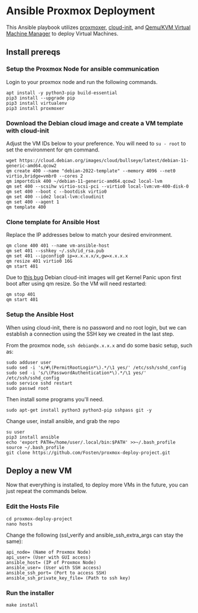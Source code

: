 # Ansible Proxmox Deployment

This Ansible playbook utilizes [proxmoxer](https://github.com/proxmoxer/proxmoxer), [cloud-init](https://github.com/canonical/cloud-init), and [Qemu/KVM Virtual Machine Manager](https://pve.proxmox.com/wiki/Qemu-guest-agent) to deploy Virtual Machines.

## Install prereqs

### Setup the Proxmox Node for ansible communication

Login to your proxmox node and run the following commands.

```shell
apt install -y python3-pip build-essential
pip3 install --upgrade pip
pip3 install virtualenv
pip3 install proxmoxer
```

### Download the Debian cloud image and create a VM template with cloud-init

Adjust the VM IDs below to your preference.  You will need to ```su - root``` to set the environment for qm command.

```shell
wget https://cloud.debian.org/images/cloud/bullseye/latest/debian-11-generic-amd64.qcow2
qm create 400 --name "debian-2022-template" --memory 4096 --net0 virtio,bridge=vmbr0 --cores 2
qm importdisk 400 ~/debian-11-generic-amd64.qcow2 local-lvm
qm set 400 --scsihw virtio-scsi-pci --virtio0 local-lvm:vm-400-disk-0
qm set 400 --boot c --bootdisk virtio0
qm set 400 --ide2 local-lvm:cloudinit
qm set 400 --agent 1
qm template 400
```

### Clone template for Ansible Host

Replace the IP addresses below to match your desired environment.

```shell
qm clone 400 401 --name vm-ansible-host
qm set 401 --sshkey ~/.ssh/id_rsa.pub
qm set 401 --ipconfig0 ip=x.x.x.x/x,gw=x.x.x.x
qm resize 401 virtio0 16G
qm start 401
```

Due to [this bug](https://forum.proxmox.com/threads/kernel-panic-after-resizing-a-clone.93738/) Debian cloud-init images will get Kernel Panic upon first boot after using qm resize.  So the VM will need restarted:

```shell
qm stop 401
qm start 401
```

### Setup the Ansible Host

When using cloud-init, there is no password and no root login, but we can establish a connection using the SSH key we created in the last step.

From the proxmox node, ```ssh debian@x.x.x.x``` and do some basic setup, such as:

```shell
sudo adduser user
sudo sed -i 's/#\(PermitRootLogin*\).*/\1 yes/' /etc/ssh/sshd_config
sudo sed -i 's/\(PasswordAuthentication*\).*/\1 yes/' /etc/ssh/sshd_config
sudo service sshd restart
sudo passwd root
```

Then install some programs you'll need.

```shell
sudo apt-get install python3 python3-pip sshpass git -y
```

Change user, install ansible, and grab the repo

```shell
su user
pip3 install ansible
echo 'export PATH=/home/user/.local/bin:$PATH' >>~/.bash_profile
source ~/.bash_profile
git clone https://github.com/Fosten/proxmox-deploy-project.git
```

## Deploy a new VM

Now that everything is installed, to deploy more VMs in the future, you can just repeat the commands below.

### Edit the Hosts File

```shell
cd proxmox-deploy-project
nano hosts
```

Change the following (ssl_verify and ansible_ssh_extra_args can stay the same):

```shell
api_node= (Name of Proxmox Node)
api_user= (User with GUI access)
ansible_host= (IP of Proxmox Node)
ansible_user= (User with SSH access)
ansible_ssh_port= (Port to access SSH)
ansible_ssh_private_key_file= (Path to ssh key)
```

### Run the installer

```shell
make install
```
